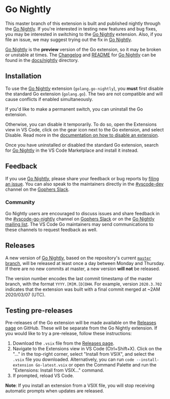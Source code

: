 # Go Nightly

This master branch of this extension is built and published nightly through the [Go Nightly]. If you're interested in testing new features and bug fixes, you may be interested in switching to the [Go Nightly] extension. Also, if you file an issue, we may suggest trying out the fix in [Go Nightly].

[Go Nightly] is the **preview** version of the Go extension, so it may be broken or unstable at times. The [Changelog](nightly/CHANGELOG.md) and [README](nightly/README.md) for [Go Nightly] can be found in the [docs/nightly](nightly/) directory.

## Installation

To use the [Go Nightly] extension (`golang.go-nightly`), you **must** first disable the standard Go extension (`golang.go`). The two are not compatible and will cause conflicts if enabled simultaneously.

If you'd like to make a permanent switch, you can uninstall the Go extension.

Otherwise, you can disable it temporarily. To do so, open the Extensions view in VS Code, click on the gear icon next to the Go extension, and select Disable. Read more in the [documentation on how to disable an extension](https://code.visualstudio.com/docs/editor/extension-gallery#_disable-an-extension).

Once you have uninstalled or disabled the standard Go extension, search for [Go Nightly] in the VS Code Marketplace and install it instead.

## Feedback

If you use [Go Nightly], please share your feedback or bug reports by [filing an issue]. You can also speak to the maintainers directly in the [#vscode-dev](https://gophers.slack.com/archives/CUWGEKH5Z) channel on the [Gophers Slack].

### Community

Go Nightly users are encouraged to discuss issues and share feedback in the [#vscode-go-nightly](https://gophers.slack.com/archives/C01DQ2KBMNU) channel on [Gophers Slack] or on the [Go Nightly mailing list](https://groups.google.com/g/vscode-go-nightly). The VS Code Go maintainers may send communications to these channels to request feedback as well.

## Releases

A new version of [Go Nightly], based on the repository's current [`master` branch](https://go.googlesource.com/vscode-go/+/refs/heads/master), will be released at least once a day between Monday and Thursday. If there are no new commits at master, a new version **will not** be released.

The version number encodes the last commit timestamp of the master branch, with the format `YYYY.[M]M.[D]DHH`. For example, version `2020.3.702` indicates that the extension was built with a final commit merged at ~2AM 2020/03/07 (UTC).

## Testing pre-releases

Pre-releases of the Go extension will be made available on the [Releases page](https://github.com/golang/vscode-go/releases) on GitHub. These will be separate from the Go Nightly extension. If you would like to try a pre-release, follow these instructions:

1) Download the `.vsix` file from the [Releases page](https://github.com/golang/vscode-go/releases).
2) Navigate to the Extensions view in VS Code (Ctrl+Shift+X). Click on the "..." in the top-right corner, select "Install from VSIX", and select the `.vsix` file you downloaded. Alternatively, you can run `code --install-extension Go-latest.vsix` or open the Command Palette and run the "Extensions: Install from VSIX..." command.
3) If prompted, reload VS Code.

**Note**: If you install an extension from a VSIX file, you will stop receiving automatic prompts when updates are released.

[Go Nightly]: https://marketplace.visualstudio.com/items?itemName=golang.go-nightly
[filing an issue]: https://github.com/golang/vscode-go/issues/new/choose
[Gophers Slack]: https://invite.slack.golangbridge.org/
